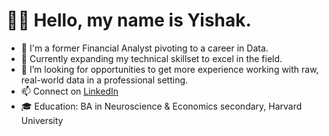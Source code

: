 # 👋🏾 Hello, my name is Yishak.
- 💼 I'm a former Financial Analyst pivoting to a career in Data.
- 🌱 Currently expanding my technical skillset to excel in the field.
- 👀 I’m looking for opportunities to get more experience working with raw, real-world data in a professional setting.
- 📫 Connect on [LinkedIn](https://www.linkedin.com/in/yishak-ali/)
- 🎓 Education: BA in Neuroscience & Economics secondary, Harvard University

<!---
Yishak-Ali/Yishak-Ali is a ✨ special ✨ repository because its `README.md` (this file) appears on your GitHub profile.
You can click the Preview link to take a look at your changes.
--->
